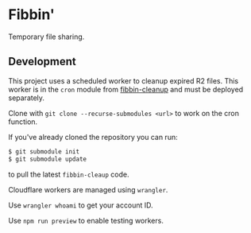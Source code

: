 # Fibbin'

Temporary file sharing.

## Development

This project uses a scheduled worker to cleanup expired R2 files.
This worker is in the `cron` module from [fibbin-cleanup](https://github.com/jakesco/fibbin-cleanup) and must be deployed separately.

Clone with `git clone --recurse-submodules <url>` to work on the cron function.

If you've already cloned the repository you can run:
```bash
$ git submodule init
$ git submodule update
```
to pull the latest `fibbin-cleaup` code.

Cloudflare workers are managed using `wrangler`.

Use `wrangler whoami` to get your account ID.

Use `npm run preview` to enable testing workers.


